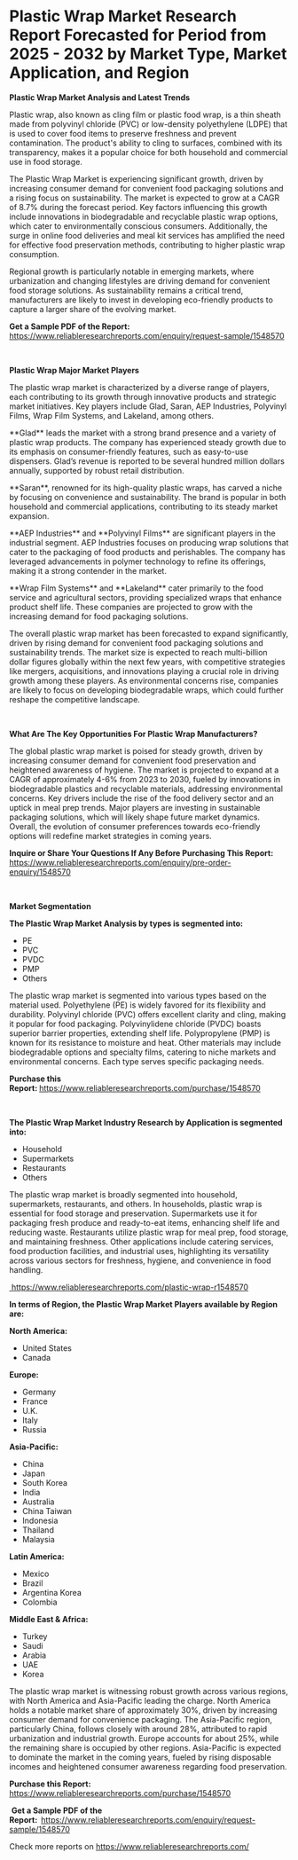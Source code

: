 <p><h1>Plastic Wrap Market Research Report Forecasted for Period from 2025 -  2032 by Market Type, Market Application, and Region</h1></p><p><strong>Plastic Wrap Market Analysis and Latest Trends</strong></p>
<p><p>Plastic wrap, also known as cling film or plastic food wrap, is a thin sheath made from polyvinyl chloride (PVC) or low-density polyethylene (LDPE) that is used to cover food items to preserve freshness and prevent contamination. The product's ability to cling to surfaces, combined with its transparency, makes it a popular choice for both household and commercial use in food storage.</p><p>The Plastic Wrap Market is experiencing significant growth, driven by increasing consumer demand for convenient food packaging solutions and a rising focus on sustainability. The market is expected to grow at a CAGR of 8.7% during the forecast period. Key factors influencing this growth include innovations in biodegradable and recyclable plastic wrap options, which cater to environmentally conscious consumers. Additionally, the surge in online food deliveries and meal kit services has amplified the need for effective food preservation methods, contributing to higher plastic wrap consumption. </p><p>Regional growth is particularly notable in emerging markets, where urbanization and changing lifestyles are driving demand for convenient food storage solutions. As sustainability remains a critical trend, manufacturers are likely to invest in developing eco-friendly products to capture a larger share of the evolving market.</p></p>
<p><strong>Get a Sample PDF of the Report:&nbsp;</strong> <a href="https://www.reliableresearchreports.com/enquiry/request-sample/1548570?utm_campaign=8&utm_medium=2&utm_source=Github&utm_content=ia&utm_term=30012025&utm_id=plastic-wrap">https://www.reliableresearchreports.com/enquiry/request-sample/1548570</a></p>
<p>&nbsp;</p>
<p><strong>Plastic Wrap Major Market Players</strong></p>
<p><p>The plastic wrap market is characterized by a diverse range of players, each contributing to its growth through innovative products and strategic market initiatives. Key players include Glad, Saran, AEP Industries, Polyvinyl Films, Wrap Film Systems, and Lakeland, among others.</p><p>**Glad** leads the market with a strong brand presence and a variety of plastic wrap products. The company has experienced steady growth due to its emphasis on consumer-friendly features, such as easy-to-use dispensers. Glad’s revenue is reported to be several hundred million dollars annually, supported by robust retail distribution.</p><p>**Saran**, renowned for its high-quality plastic wraps, has carved a niche by focusing on convenience and sustainability. The brand is popular in both household and commercial applications, contributing to its steady market expansion. </p><p>**AEP Industries** and **Polyvinyl Films** are significant players in the industrial segment. AEP Industries focuses on producing wrap solutions that cater to the packaging of food products and perishables. The company has leveraged advancements in polymer technology to refine its offerings, making it a strong contender in the market.</p><p>**Wrap Film Systems** and **Lakeland** cater primarily to the food service and agricultural sectors, providing specialized wraps that enhance product shelf life. These companies are projected to grow with the increasing demand for food packaging solutions.</p><p>The overall plastic wrap market has been forecasted to expand significantly, driven by rising demand for convenient food packaging solutions and sustainability trends. The market size is expected to reach multi-billion dollar figures globally within the next few years, with competitive strategies like mergers, acquisitions, and innovations playing a crucial role in driving growth among these players. As environmental concerns rise, companies are likely to focus on developing biodegradable wraps, which could further reshape the competitive landscape.</p></p>
<p>&nbsp;</p>
<p><strong>What Are The Key Opportunities For Plastic Wrap Manufacturers?</strong></p>
<p><p>The global plastic wrap market is poised for steady growth, driven by increasing consumer demand for convenient food preservation and heightened awareness of hygiene. The market is projected to expand at a CAGR of approximately 4-6% from 2023 to 2030, fueled by innovations in biodegradable plastics and recyclable materials, addressing environmental concerns. Key drivers include the rise of the food delivery sector and an uptick in meal prep trends. Major players are investing in sustainable packaging solutions, which will likely shape future market dynamics. Overall, the evolution of consumer preferences towards eco-friendly options will redefine market strategies in coming years.</p></p>
<p><strong>Inquire or Share Your Questions If Any Before Purchasing This Report:</strong> <a href="https://www.reliableresearchreports.com/enquiry/pre-order-enquiry/1548570?utm_campaign=8&utm_medium=2&utm_source=Github&utm_content=ia&utm_term=30012025&utm_id=plastic-wrap">https://www.reliableresearchreports.com/enquiry/pre-order-enquiry/1548570</a></p>
<p>&nbsp;</p>
<p><strong>Market Segmentation</strong></p>
<p><strong>The Plastic Wrap Market Analysis by types is segmented into:</strong></p>
<p><ul><li>PE</li><li>PVC</li><li>PVDC</li><li>PMP</li><li>Others</li></ul></p>
<p><p>The plastic wrap market is segmented into various types based on the material used. Polyethylene (PE) is widely favored for its flexibility and durability. Polyvinyl chloride (PVC) offers excellent clarity and cling, making it popular for food packaging. Polyvinylidene chloride (PVDC) boasts superior barrier properties, extending shelf life. Polypropylene (PMP) is known for its resistance to moisture and heat. Other materials may include biodegradable options and specialty films, catering to niche markets and environmental concerns. Each type serves specific packaging needs.</p></p>
<p><strong>Purchase this Report:&nbsp;</strong><a href="https://www.reliableresearchreports.com/purchase/1548570?utm_campaign=8&utm_medium=2&utm_source=Github&utm_content=ia&utm_term=30012025&utm_id=plastic-wrap">https://www.reliableresearchreports.com/purchase/1548570</a></p>
<p>&nbsp;</p>
<p><strong>The Plastic Wrap Market Industry Research by Application is segmented into:</strong></p>
<p><ul><li>Household</li><li>Supermarkets</li><li>Restaurants</li><li>Others</li></ul></p>
<p><p>The plastic wrap market is broadly segmented into household, supermarkets, restaurants, and others. In households, plastic wrap is essential for food storage and preservation. Supermarkets use it for packaging fresh produce and ready-to-eat items, enhancing shelf life and reducing waste. Restaurants utilize plastic wrap for meal prep, food storage, and maintaining freshness. Other applications include catering services, food production facilities, and industrial uses, highlighting its versatility across various sectors for freshness, hygiene, and convenience in food handling.</p></p>
<p><a href="https://www.reliableresearchreports.com/plastic-wrap-r1548570?utm_campaign=8&utm_medium=2&utm_source=Github&utm_content=ia&utm_term=30012025&utm_id=plastic-wrap">&nbsp;https://www.reliableresearchreports.com/plastic-wrap-r1548570</a></p>
<p><strong>In terms of Region, the Plastic Wrap Market Players available by Region are:</strong></p>
<p>
    <p> <strong> North America: </strong>
        <ul>
            <li>United States</li>
            <li>Canada</li>
        </ul>
        </p> 
    <p> <strong> Europe: </strong>
        <ul>
            <li>Germany</li>
            <li>France</li>
            <li>U.K.</li>
            <li>Italy</li>
            <li>Russia</li>
        </ul>
        </p> 
    <p> <strong> Asia-Pacific: </strong>
        <ul>
            <li>China</li>
            <li>Japan</li>
            <li>South Korea</li>
            <li>India</li>
            <li>Australia</li>
            <li>China Taiwan</li>
            <li>Indonesia</li>
            <li>Thailand</li>
            <li>Malaysia</li>
        </ul>
        </p> 
    <p> <strong> Latin America: </strong>
        <ul>
            <li>Mexico</li>
            <li>Brazil</li>
            <li>Argentina Korea</li>
            <li>Colombia</li>
        </ul>
        </p> 
    <p> <strong> Middle East & Africa: </strong>
        <ul>
            <li>Turkey</li>
            <li>Saudi</li>
            <li>Arabia</li>
            <li>UAE</li>
            <li>Korea</li>
        </ul>
    </p>
    </p>
<p><p>The plastic wrap market is witnessing robust growth across various regions, with North America and Asia-Pacific leading the charge. North America holds a notable market share of approximately 30%, driven by increasing consumer demand for convenience packaging. The Asia-Pacific region, particularly China, follows closely with around 28%, attributed to rapid urbanization and industrial growth. Europe accounts for about 25%, while the remaining share is occupied by other regions. Asia-Pacific is expected to dominate the market in the coming years, fueled by rising disposable incomes and heightened consumer awareness regarding food preservation.</p></p>
<p><strong>Purchase this Report: </strong><a href="https://www.reliableresearchreports.com/purchase/1548570?utm_campaign=8&utm_medium=2&utm_source=Github&utm_content=ia&utm_term=30012025&utm_id=plastic-wrap">https://www.reliableresearchreports.com/purchase/1548570</a></p>
<p>&nbsp;<strong>Get a Sample PDF of the Report:&nbsp;&nbsp;</strong><a href="https://www.reliableresearchreports.com/enquiry/request-sample/1548570?utm_campaign=8&utm_medium=2&utm_source=Github&utm_content=ia&utm_term=30012025&utm_id=plastic-wrap">https://www.reliableresearchreports.com/enquiry/request-sample/1548570</a></p>
<p><strong></strong></p>
<p>Check more reports on <a href="https://www.reliableresearchreports.com/?utm_campaign=8&utm_medium=2&utm_source=Github&utm_content=ia&utm_term=30012025&utm_id=plastic-wrap">https://www.reliableresearchreports.com/</a></p>